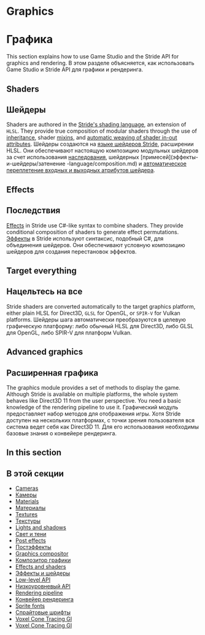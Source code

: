 # Graphics
# Графика

This section explains how to use Game Studio and the Stride API for graphics and rendering.
В этом разделе объясняется, как использовать Game Studio и Stride API для графики и рендеринга.

## Shaders
## Шейдеры

Shaders are authored in the [Stride's shading language](effects-and-shaders/shading-language/index.md), an extension of `HLSL`. They provide true composition of modular shaders through the use of [inheritance](effects-and-shaders/shading-language/shader-classes-mixins-and-inheritance.md), shader [mixins](effects-and-shaders/shading-language/composition.md), and [automatic weaving of shader in-out attributes](effects-and-shaders/shading-language/automatic-shader-stage-input-output.md).
Шейдеры создаются на [языке шейдеров Stride](effects-and-shaders/shading-language/index.md), расширении HLSL.  Они обеспечивают настоящую композицию модульных шейдеров за счет использования [наследования](эффекты-и-шейдеры/язык-затенения/классы-шейдеров-примеси-и-наследование.md), шейдерных [примесей](эффекты-и-шейдеры/затенение  -language/composition.md) и [автоматическое переплетение входных и выходных атрибутов шейдера](effects-and-shaders/shading-language/automatic-shader-stage-input-output.md).

## Effects
## Последствия

[Effects](effects-and-shaders/effect-language.md) in Stride use C#-like syntax to combine shaders. They provide conditional composition of shaders to generate effect permutations.
[Эффекты](effects-and-shaders/effect-language.md) в Stride используют синтаксис, подобный C#, для объединения шейдеров.  Они обеспечивают условную композицию шейдеров для создания перестановок эффектов.

## Target everything
## Нацельтесь на все

Stride shaders are converted automatically to the target graphics platform, either plain HLSL for Direct3D, `GLSL` for OpenGL, or `SPIR-V` for Vulkan platforms.
Шейдеры шага автоматически преобразуются в целевую графическую платформу: либо обычный HLSL для Direct3D, либо GLSL для OpenGL, либо SPIR-V для платформ Vulkan.

## Advanced graphics
## Расширенная графика

The graphics module provides a set of methods to display the game. Although Stride is available on multiple platforms, the whole system behaves like Direct3D 11 from the user perspective. You need a basic knowledge of the rendering pipeline to use it.
Графический модуль предоставляет набор методов для отображения игры.  Хотя Stride доступен на нескольких платформах, с точки зрения пользователя вся система ведет себя как Direct3D 11.  Для его использования необходимы базовые знания о конвейере рендеринга.

## In this section
## В этой секции

* [Cameras](cameras/index.md)
* [Камеры](cameras/index.md)
* [Materials](materials/index.md)
* [Материалы](материалы/index.md)
* [Textures](textures/index.md)
* [Текстуры](текстуры/index.md)
* [Lights and shadows](lights-and-shadows/index.md)
* [Свет и тени](lights-and-shadows/index.md)
* [Post effects](post-effects/index.md)
* [Постэффекты](post-effects/index.md)
* [Graphics compositor](graphics-compositor/index.md)
* [Композитор графики](graphics-compositor/index.md)
* [Effects and shaders](effects-and-shaders/index.md)
* [Эффекты и шейдеры](effects-and-shaders/index.md)
* [Low-level API](low-level-api/index.md)
* [Низкоуровневый API](low-level-api/index.md)
* [Rendering pipeline](rendering-pipeline/index.md)
* [Конвейер рендеринга](rendering-pipeline/index.md)
* [Sprite fonts](sprite-fonts.md)
* [Спрайтовые шрифты](sprite-fonts.md)
* [Voxel Cone Tracing GI](voxel-cone-tracing-gi.md)
* [Voxel Cone Tracing GI](voxel-cone-tracing-gi.md)
